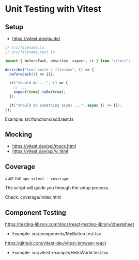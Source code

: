 # Unit Testing with Vitest

## Setup

- https://vitest.dev/guide/

```ts
// src/filename.ts
// src/filename.test.ts

import { beforeEach, describe, expect, it } from "vitest";

describe("test-suite / filename", () => {
  beforeEach(() => {});

  it("should do ...", () => {
    // ...
    expect(true).toBe(true);
  });

  it("should do something async ...", async () => {});
});
```

Example: src/functions/add.test.ts

## Mocking

- https://vitest.dev/api/mock.html
- https://vitest.dev/api/vi.html

## Coverage

Just run `npx vitest --coverage`.

The script will guide you through the setup process.

Check: coverage/index.html

## Component Testing

https://testing-library.com/docs/react-testing-library/cheatsheet

- Example: src/components/MyButton.test.tsx

https://github.com/vitest-dev/vitest-browser-react

- Example: src/vitest-example/HelloWorld.test.tsx
